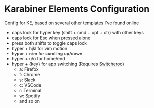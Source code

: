 # Karabiner Elements Configuration

Config for KE, based on several other templates I've found online

- caps lock for hyper key (shift + cmd + opt + ctr) with other keys
- caps lock for Esc when pressed alone
- press both shifts to toggle caps lock
- hyper + hjkl for vim motion
- hyper + n/m for scrolling up/down
- hyper + u/o for home/end
- hyper + {key} for app switching (Requires [Switcheroo](https://apps.apple.com/us/app/switcheroo-fast-app-switcher/id1198084875))
  - a: Firefox
  - f: Chrome
  - s: Slack
  - c: VSCode
  - r: Terminal
  - w: Spotify
  - and so on
